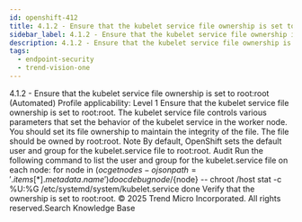 ```yaml
---
id: openshift-412
title: 4.1.2 - Ensure that the kubelet service file ownership is set to root:root (Automated)
sidebar_label: 4.1.2 - Ensure that the kubelet service file ownership is set to root:root (Automated)
description: 4.1.2 - Ensure that the kubelet service file ownership is set to root:root (Automated)
tags:
  - endpoint-security
  - trend-vision-one
---
```


 4.1.2 - Ensure that the kubelet service file ownership is set to root:root (Automated) Profile applicability: Level 1 Ensure that the kubelet service file ownership is set to root:root. The kubelet service file controls various parameters that set the behavior of the kubelet service in the worker node. You should set its file ownership to maintain the integrity of the file. The file should be owned by root:root. Note By default, OpenShift sets the default user and group for the kubelet.service file to root:root. Audit Run the following command to list the user and group for the kubelet.service file on each node: for node in $(oc get nodes -o jsonpath='{.items[*].metadata.name}') do oc debug node/${node} -- chroot /host stat -c %U:%G /etc/systemd/system/kubelet.service done Verify that the ownership is set to root:root. © 2025 Trend Micro Incorporated. All rights reserved.Search Knowledge Base